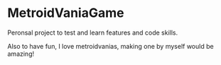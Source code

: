 # MetroidVaniaGame

Peronsal project to test and learn features and code skills.

Also to have fun, I love metroidvanias, making one by myself would be amazing!
